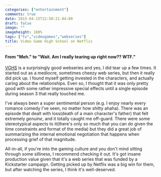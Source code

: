 ```yaml
---
categories: ["entertainment"]
comments: true
date: 2015-04-15T22:50:21-04:00
draft: false
image: ""
imageheight: 100%
tags: ["tv","videogames","webseries"]
title: Video Game High School on Netflix
---
```


#### From "Meh." to "Wait. Am I really tearing up right now?? WTF."

[VGHS](https://en.wikipedia.org/wiki/Video_Game_High_School) is a surprisingly good webseries and yes, I did tear up a few times.<!--more--> It started out as a mediocre, sometimes cheezy web series, but then it really did pick up. I found myself getting invested in the characters, and actually caring about the relationships. Even so, I thought that it was only pretty good with some rather impressive special effects until a single episode during season 3 that really touched me.

I've always been a super sentimental person (e.g. I enjoy nearly every romance comedy I've seen, no matter how shitty ahaha). There was an episode that dealt with loss(death of a main character's father) that felt extremely *genuine*, and it totally caught me off-guard. There were some stereotypical aspects to it(there's only so much that you can do given the time constraints and format of the media) but they did a great job of summarizing the internal emotional negotiation that happens when processing grief of that magnitude.

All-in-all, if you're into the gaming culture and you don't mind sitting through some silliness, I recommend checking it out. It's got insane production value given that it's a web series that was funded by a Kickstarter campaign. Getting picked up by Netflix was a big win for them, but after watching the series, I think it's well-deserved.
